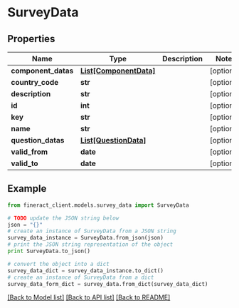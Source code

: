 # SurveyData


## Properties

Name | Type | Description | Notes
------------ | ------------- | ------------- | -------------
**component_datas** | [**List[ComponentData]**](ComponentData.md) |  | [optional] 
**country_code** | **str** |  | [optional] 
**description** | **str** |  | [optional] 
**id** | **int** |  | [optional] 
**key** | **str** |  | [optional] 
**name** | **str** |  | [optional] 
**question_datas** | [**List[QuestionData]**](QuestionData.md) |  | [optional] 
**valid_from** | **date** |  | [optional] 
**valid_to** | **date** |  | [optional] 

## Example

```python
from fineract_client.models.survey_data import SurveyData

# TODO update the JSON string below
json = "{}"
# create an instance of SurveyData from a JSON string
survey_data_instance = SurveyData.from_json(json)
# print the JSON string representation of the object
print SurveyData.to_json()

# convert the object into a dict
survey_data_dict = survey_data_instance.to_dict()
# create an instance of SurveyData from a dict
survey_data_form_dict = survey_data.from_dict(survey_data_dict)
```
[[Back to Model list]](../README.md#documentation-for-models) [[Back to API list]](../README.md#documentation-for-api-endpoints) [[Back to README]](../README.md)


